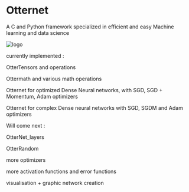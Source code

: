 # Otternet
A C and Python framework specialized in efficient and easy Machine learning and data science 

![logo](https://github.com/user-attachments/assets/b47be905-e5f6-4a44-9fc5-194f95e97212)

currently implemented :

OtterTensors and operations 

Ottermath and various math operations

Otternet for optimized Dense Neural networks, with SGD, SGD + Momentum, Adam optimizers

Otternet for complex Dense neural networks with SGD, SGDM and Adam optimizers

Will come next : 

OtterNet_layers

OtterRandom

more optimizers

more activation functions and error functions

visualisation + graphic network creation
